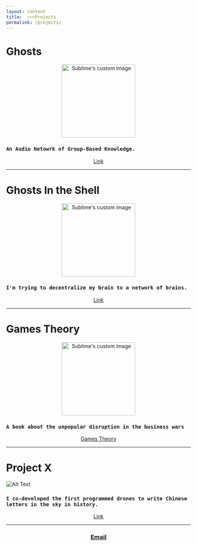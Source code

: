 ```yaml
---
layout: content
title:  𝌄𝌂Projects
permalink: /projects/
---
```





# Ghosts


<p align="center">
  <img width="200" height="200" src="https://i.imgur.com/qYXww6S.png" alt="Sublime's custom image"/>
</p>

### `An Audio Netowrk of Group-Based Knowledge.`
<center><a href="mailto:allenleein@gmail.com">Link</a></center>


---

# Ghosts In the Shell


<p align="center">
  <img width="200" height="200" src="https://i.imgur.com/vqWkSRl.png" alt="Sublime's custom image"/>
</p>


### `I'm trying to decentralize my brain to a network of brains.` 
<center><a href="https://github.com/allenleein/brains">Link</a></center>


---

# Games Theory

<p align="center">
  <img width="200" height="200" src="https://i.imgur.com/oNNIQn2.png" alt="Sublime's custom image"/>
</p>

### `A book about the unpopular disruption in the business wars`
<center><a href="https://gamestheory.substack.com/about?utm_source=menu-dropdown">Games Theory</a></center>


---

# Project X


![Alt Text](https://media.giphy.com/media/l3mZ5zogGcnzNzbqM/giphy.gif)

### `I co-developed the first programmed drones to write Chinese letters in the sky in history.` 

<center><a href="[Link](https://vimeo.com/111901733)
">Link</a></center>


---


<center><h3><a href="mailto:allenleein@gmail.com">Email</a></h3></center>






